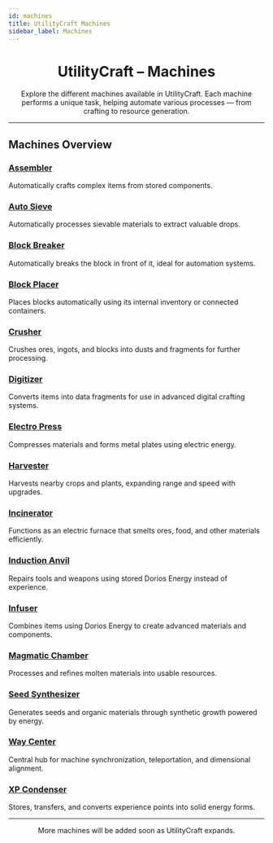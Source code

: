 ```yaml
---
id: machines
title: UtilityCraft Machines
sidebar_label: Machines
---
```


<h1 align="center">UtilityCraft – Machines</h1>

<p align="center">
  Explore the different machines available in UtilityCraft.  
  Each machine performs a unique task, helping automate various processes — from crafting to resource generation.
</p>

---

## Machines Overview

### [Assembler](./assembler)
Automatically crafts complex items from stored components.

### [Auto Sieve](./autosieve)
Automatically processes sievable materials to extract valuable drops.

### [Block Breaker](./block_breaker)
Automatically breaks the block in front of it, ideal for automation systems.

### [Block Placer](./block_placer)
Places blocks automatically using its internal inventory or connected containers.

### [Crusher](./crusher)
Crushes ores, ingots, and blocks into dusts and fragments for further processing.

### [Digitizer](./digitizer)
Converts items into data fragments for use in advanced digital crafting systems.

### [Electro Press](./electro_press)
Compresses materials and forms metal plates using electric energy.

### [Harvester](./harvester)
Harvests nearby crops and plants, expanding range and speed with upgrades.

### [Incinerator](./incinerator)
Functions as an electric furnace that smelts ores, food, and other materials efficiently.

### [Induction Anvil](./induction_anvil)
Repairs tools and weapons using stored Dorios Energy instead of experience.

### [Infuser](./infuser)
Combines items using Dorios Energy to create advanced materials and components.

### [Magmatic Chamber](./magmatic_chamber)
Processes and refines molten materials into usable resources.

### [Seed Synthesizer](./seed_synthesizer)
Generates seeds and organic materials through synthetic growth powered by energy.

### [Way Center](./way_center)
Central hub for machine synchronization, teleportation, and dimensional alignment.

### [XP Condenser](./xp_condenser)
Stores, transfers, and converts experience points into solid energy forms.

---

<p align="center">
  More machines will be added soon as UtilityCraft expands.
</p>
